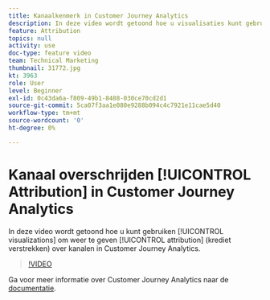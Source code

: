 ```yaml
---
title: Kanaalkenmerk in Customer Journey Analytics
description: In deze video wordt getoond hoe u visualisaties kunt gebruiken om attributie (credit geven) weer te geven over kanalen in Adobe Customer Journey Analytics.
feature: Attribution
topics: null
activity: use
doc-type: feature video
team: Technical Marketing
thumbnail: 31772.jpg
kt: 3963
role: User
level: Beginner
exl-id: 0c43da6a-f809-49b1-8488-030ce70cd2d1
source-git-commit: 5ca07f3aa1e080e9288b094c4c7921e11cae5d40
workflow-type: tm+mt
source-wordcount: '0'
ht-degree: 0%

---
```


# Kanaal overschrijden [!UICONTROL Attribution] in Customer Journey Analytics

In deze video wordt getoond hoe u kunt gebruiken [!UICONTROL visualizations] om weer te geven [!UICONTROL attribution] (krediet verstrekken) over kanalen in Customer Journey Analytics.

>[!VIDEO](https://video.tv.adobe.com/v/31772/?quality=12)

Ga voor meer informatie over Customer Journey Analytics naar de [documentatie](https://experienceleague.adobe.com/docs/analytics-platform/using/cja-landing.html).

